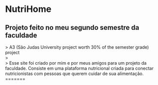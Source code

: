# NutriHome

<h2>Projeto feito no meu segundo semestre da faculdade</h2>
> A3 (São Judas University project worth 30% of the semester grade) project <br>
> <br>
> Esse site foi criado por mim e por meus amigos para um projeto da faculdade. Consiste em uma plataforma nutricional criada para conectar nutricionistas com pessoas que querem cuidar de sua alimentação.
=======
